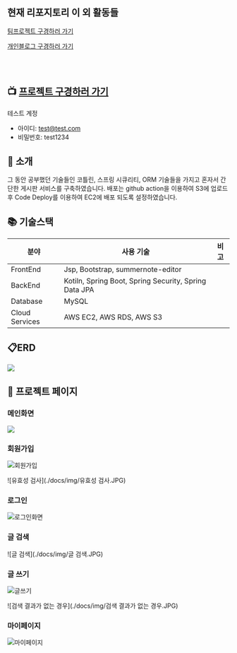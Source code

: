 ## 현재 리포지토리 이 외 활동들

[팀프로젝트 구경하러 가기](https://github.com/Chanqun-Co/carsharing)

[개인블로그 구경하러 가기](https://github.com/kimzerovirus/kimzerovirus.github.io)

<br/>

<br/>

## 📺 [프로젝트 구경하러 가기](http://ec2-3-36-35-135.ap-northeast-2.compute.amazonaws.com/)

테스트 계정

- 아이디: test@test.com
- 비밀번호: test1234

## 🔖 소개

그 동안 공부했던 기술들인 코틀린, 스프링 시큐리티, ORM 기술들을 가지고 혼자서 간단한 게시판 서비스를 구축하였습니다. 배포는 github action을 이용하여 S3에 업로드 후 Code Deploy를 이용하여 EC2에 배포 되도록 설정하였습니다.

## 📚 기술스택

| 분야           | 사용 기술                       | 비고 |
| -------------- | ------------------------------- | ---- |
| FrontEnd       | Jsp, Bootstrap, summernote-editor               |      |
| BackEnd        | Kotiln, Spring Boot, Spring Security, Spring Data JPA    |      |
| Database       | MySQL							             |      |
| Cloud Services | AWS EC2, AWS RDS, AWS S3 			 |      |
## 📋ERD

![](./docs/img/table-erd.png)

## 📄 프로젝트 페이지

### 메인화면

![](./docs/img/메인화면.jpeg)

### 회원가입

![회원가입](./docs/img/회원가입.JPG)

![유효성 검사](./docs/img/유효성 검사.JPG)

### 로그인

![로그인화면](./docs/img/로그인화면.JPG)

### 글 검색

![글 검색](./docs/img/글 검색.JPG)

### 글 쓰기

![글쓰기](./docs/img/글쓰기.JPG)

![검색 결과가 없는 경우](./docs/img/검색 결과가 없는 경우.JPG)

### 마이페이지

![마이페이지](./docs/img/마이페이지.JPG)